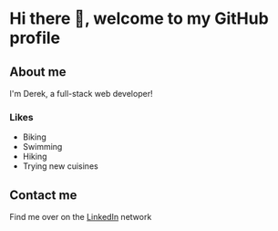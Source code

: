 # Hi there 👋,  welcome to my GitHub profile

## About me
I'm Derek, a full-stack web developer! 

### Likes
* Biking
* Swimming
* Hiking
* Trying new cuisines

## Contact me
Find me over on the [LinkedIn](https://www.linkedin.com/in/idereklobo/) network
